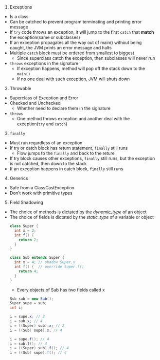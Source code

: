 1. Exceptions
  - Is a class 
  - Can be catched to prevent program terminating and printing error message
  - If `try` code throws an exception, it will jump to the first `catch` that **match** the exception(same or subclasses)
  - If an exception propagates all the way out of main() without being caught, the JVM prints an error message and halts
  - Multiple `catch` block must be ordered from smallest to biggest
    * Since superclass catch the exception, then subclasses will never run
  - `throws` exceptions in the signature
    * If exception happens, method will pop off the stack down to the `main()`
    * If no one deal with such exception, JVM will shuts down

2. Throwable
  - Superclass of Exception and Error
  - Checked and Unchecked
    * Whether need to declare them in the signature
  - `throws` 
    * One method throws exception and another deal with the exception(`try` and `catch`)

3. `finally`
  - Must run regardless of an exception
  - If try or catch block has return statement, `finally` still runs
    * Flow jumps to the `finally` and back to the reture
  - If try block causes other exceptions, `finally` still runs, but the exception is not catched, then down to the stack
  - If an exception happens in catch block, `finally` still runs

4. Generics
  - Safe from a ClassCastException
  - Don't work with primitive types

5. Field Shadowing
  - The choice of methods is dictated by the _dynamic_type_ of an object
  - The choice of fields is dictated by the _static_type_ of a variable or object
    ```java
    class Super {
      int x = 2;
      int f() {
        return 2;
      }
    }
    ```
    ```java
    class Sub extends Super {
      int x = 4; // shadow Super.x
      int f() {  // override Super.f()
        return 4;
      }
    }
    ```
    * Every objects of Sub has _two_ fields called x
    ```java
    Sub sub = new Sub();
    Super supe = sub;
    int i;
    ```
    ```java
    i = supe.x; // 2
    i = sub.x; // 4
    i = ((Super) sub).x; // 2
    i = ((Sub) supe).x; // 4
    ```
    ```java
    i = supe.f(); // 4
    i = sub.f(); // 4
    i = ((Super) sub).f(); // 4
    i = ((Sub) supe).f(); // 4
    ```
    
    

  
      
